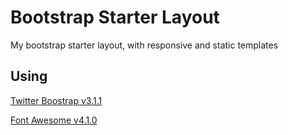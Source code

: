 Bootstrap Starter Layout
=============

My bootstrap starter layout, with responsive and static templates


Using
-----------

[Twitter Boostrap v3.1.1](http://getbootstrap.com/)

[Font Awesome v4.1.0](http://fortawesome.github.io/Font-Awesome/)


